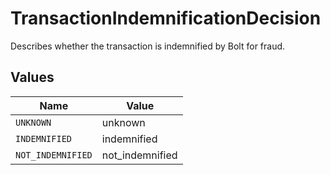 # TransactionIndemnificationDecision

Describes whether the transaction is indemnified by Bolt for fraud.



## Values

| Name              | Value             |
| ----------------- | ----------------- |
| `UNKNOWN`         | unknown           |
| `INDEMNIFIED`     | indemnified       |
| `NOT_INDEMNIFIED` | not_indemnified   |
